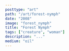 ```yaml
---
posttype: "art"
path: "/art/forest-nymph"
date: "2008"
image: "forest_nymph"
title: "Forest Nymph"
tags: ["creature", "woman"]
description: "..."
medium: "oil"
---
```

